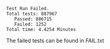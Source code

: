 

                                 
`Test Run Failed.`  
`Total tests: 887967`                
     `   Passed: 886715`               
     `   Failed: 1252`                
 `Total time: 4.4254 Minutes`

 The failed tests can be found in FAIL.txt
    
                                 